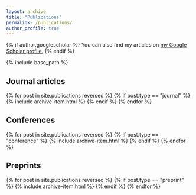 ```yaml
---
layout: archive
title: "Publications"
permalink: /publications/
author_profile: true
---
```


{% if author.googlescholar %}
  You can also find my articles on <u><a href="{{author.googlescholar}}">my Google Scholar profile</a>.</u>
{% endif %}

{% include base_path %}

## Journal articles

{% for post in site.publications reversed %}
  {% if post.type == "journal" %}
    {% include archive-item.html %}
  {% endif %}
{% endfor %}

## Conferences

{% for post in site.publications reversed %}
  {% if post.type == "conference" %}
    {% include archive-item.html %}
  {% endif %}
{% endfor %}


## Preprints

{% for post in site.publications reversed %}
  {% if post.type == "preprint" %}
    {% include archive-item.html %}
  {% endif %}
{% endfor %}
